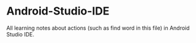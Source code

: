 # Android-Studio-IDE
All learning notes about actions (such as find word in this file) in Android Studio IDE.
